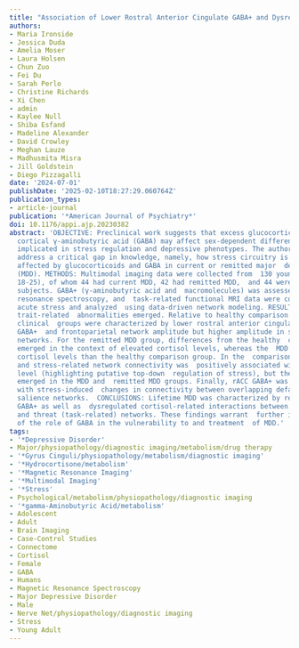 ```yaml
---
title: "Association of Lower Rostral Anterior Cingulate GABA+ and Dysregulated Cortisol Stress Response With Altered Functional Connectivity in Young Adults With Lifetime Depression: A Multimodal Imaging Investigation of Trait and State Effects"
authors:
- Maria Ironside
- Jessica Duda
- Amelia Moser
- Laura Holsen
- Chun Zuo
- Fei Du
- Sarah Perlo
- Christine Richards
- Xi Chen
- admin
- Kaylee Null
- Shiba Esfand
- Madeline Alexander
- David Crowley
- Meghan Lauze
- Madhusmita Misra
- Jill Goldstein
- Diego Pizzagalli
date: '2024-07-01'
publishDate: '2025-02-10T18:27:29.060764Z'
publication_types:
- article-journal
publication: '*American Journal of Psychiatry*'
doi: 10.1176/appi.ajp.20230382
abstract: 'OBJECTIVE: Preclinical work suggests that excess glucocorticoids and reduced
  cortical γ-aminobutyric acid (GABA) may affect sex-dependent differences in brain  regions
  implicated in stress regulation and depressive phenotypes. The authors  sought to
  address a critical gap in knowledge, namely, how stress circuitry is  functionally
  affected by glucocorticoids and GABA in current or remitted major  depressive disorder
  (MDD). METHODS: Multimodal imaging data were collected from  130 young adults (ages
  18-25), of whom 44 had current MDD, 42 had remitted MDD,  and 44 were healthy comparison
  subjects. GABA+ (γ-aminobutyric acid and  macromolecules) was assessed using magnetic
  resonance spectroscopy, and  task-related functional MRI data were collected under
  acute stress and analyzed  using data-driven network modeling. RESULTS: Across modalities,
  trait-related  abnormalities emerged. Relative to healthy comparison subjects, both
  clinical  groups were characterized by lower rostral anterior cingulate cortex (rACC)
  GABA+  and frontoparietal network amplitude but higher amplitude in salience and  stress-related
  networks. For the remitted MDD group, differences from the healthy  comparison group
  emerged in the context of elevated cortisol levels, whereas the  MDD group had lower
  cortisol levels than the healthy comparison group. In the  comparison group, frontoparietal
  and stress-related network connectivity was  positively associated with cortisol
  level (highlighting putative top-down  regulation of stress), but the opposite relationship
  emerged in the MDD and  remitted MDD groups. Finally, rACC GABA+ was associated
  with stress-induced  changes in connectivity between overlapping default mode and
  salience networks.  CONCLUSIONS: Lifetime MDD was characterized by reduced rACC
  GABA+ as well as  dysregulated cortisol-related interactions between top-down control  (frontoparietal)
  and threat (task-related) networks. These findings warrant  further investigation
  of the role of GABA in the vulnerability to and treatment  of MDD.'
tags:
- '*Depressive Disorder'
- Major/physiopathology/diagnostic imaging/metabolism/drug therapy
- '*Gyrus Cinguli/physiopathology/metabolism/diagnostic imaging'
- '*Hydrocortisone/metabolism'
- '*Magnetic Resonance Imaging'
- '*Multimodal Imaging'
- '*Stress'
- Psychological/metabolism/physiopathology/diagnostic imaging
- '*gamma-Aminobutyric Acid/metabolism'
- Adolescent
- Adult
- Brain Imaging
- Case-Control Studies
- Connectome
- Cortisol
- Female
- GABA
- Humans
- Magnetic Resonance Spectroscopy
- Major Depressive Disorder
- Male
- Nerve Net/physiopathology/diagnostic imaging
- Stress
- Young Adult
---
```

